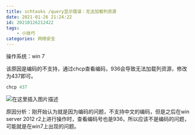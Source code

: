 ```yaml
---
title: schtasks /query显示错误：无法加载列资源
date: 2021-01-26 21:24:22
id: 20210126212422
tags:
	- 小技巧
categories: 网络安全
---
```


操作系统：win 7

该原因是编码的不支持，通过chcp查看编码，936会导致无法加载列资源，修改为437即可。

```powershell
chcp 437
```
![在这里插入图片描述](https://superj.oss-cn-beijing.aliyuncs.com/watermark,type_ZmFuZ3poZW5naGVpdGk,shadow_10,text_aHR0cHM6Ly9ibG9nLmNzZG4ubmV0L3dlaXhpbl80MzcxMzgwMA==,size_16,color_FFFFFF,t_70.png)

原因分析：刚开始认为就是因为编码的问题，不支持中文的编码，但是之后在win server 2012 r2上进行操作时，查看编码号也是936，所以应该不是编码的问题，可能就是在win7上出现的问题。

